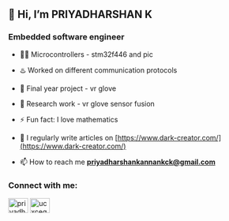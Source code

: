 ## 👋 Hi, I’m PRIYADHARSHAN K
### Embedded software engineer

- 👨‍💻 Microcontrollers - stm32f446 and pic 
- ♨️ Worked on different communication protocols 
- 📕 Final year project - vr glove
- 🔬 Research work - vr glove sensor fusion 
- ⚡ Fun fact: I love mathematics
- 📝 I regularly write articles on [https://www.dark-creator.com/](https://www.dark-creator.com/)

- 📫 How to reach me **priyadharshankannankck@gmail.com**

<h3 align="left">Connect with me:</h3>
<p align="left">
<a href="https://linkedin.com/in/priyadharshan-k" target="blank"><img align="center" src="https://raw.githubusercontent.com/rahuldkjain/github-profile-readme-generator/master/src/images/icons/Social/linked-in-alt.svg" alt="priyadharshan-k" height="30" width="40" /></a>
<a href="[https://www.youtube.com/c/ucxcegbwae8ftrtoy6kmsuhq](https://youtube.com/@dark_family?si=0DiwDpbxJD5AOEkw)" target="blank"><img align="center" src="https://raw.githubusercontent.com/rahuldkjain/github-profile-readme-generator/master/src/images/icons/Social/youtube.svg" alt="ucxcegbwae8ftrtoy6kmsuhq" height="30" width="40" /></a>
</p>
<!---
Dharshank-03/Dharshank-03 is a ✨ special ✨ repository because its `README.md` (this file) appears on your GitHub profile.
You can click the Preview link to take a look at your changes.
--->
